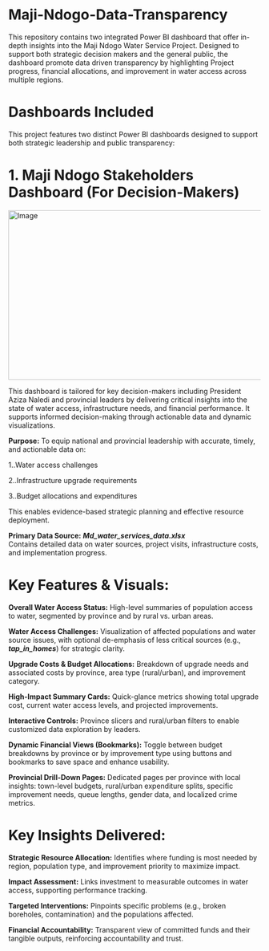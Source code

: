 # Maji-Ndogo-Data-Transparency

This repository contains two integrated Power BI dashboard that offer in-depth insights into the Maji Ndogo Water Service Project. Designed to support both strategic decision makers and the general public, the dashboard promote data driven transparency by highlighting Project progress, financial allocations, and improvement in water access across multiple regions.

# Dashboards Included
This project features two distinct Power BI dashboards designed to support both strategic leadership and public transparency:

# 1. Maji Ndogo Stakeholders Dashboard (For Decision-Makers)
<img width="604" height="338" alt="Image" src="https://github.com/user-attachments/assets/392ac5b2-d44e-4194-938e-5fdc304e8dd9" />

This dashboard is tailored for key decision-makers including President Aziza Naledi and provincial leaders by delivering critical insights into the state of water access, infrastructure needs, and financial performance. It supports informed decision-making through actionable data and dynamic visualizations.

**Purpose:**
To equip national and provincial leadership with accurate, timely, and actionable data on:

1..Water access challenges

2..Infrastructure upgrade requirements

3..Budget allocations and expenditures

This enables evidence-based strategic planning and effective resource deployment.

**Primary Data Source:**
**_Md_water_services_data.xlsx_**  
Contains detailed data on water sources, project visits, infrastructure costs, and implementation progress.

# Key Features & Visuals:
**Overall Water Access Status:**
High-level summaries of population access to water, segmented by province and by rural vs. urban areas.

**Water Access Challenges:**
Visualization of affected populations and water source issues, with optional de-emphasis of less critical sources (e.g., **_tap_in_homes_**) for strategic clarity.

**Upgrade Costs & Budget Allocations:**
Breakdown of upgrade needs and associated costs by province, area type (rural/urban), and improvement category.

**High-Impact Summary Cards:**
Quick-glance metrics showing total upgrade cost, current water access levels, and projected improvements.

**Interactive Controls:**
Province slicers and rural/urban filters to enable customized data exploration by leaders.

**Dynamic Financial Views (Bookmarks):**
Toggle between budget breakdowns by province or by improvement type using buttons and bookmarks to save space and enhance usability.

**Provincial Drill-Down Pages:**
Dedicated pages per province with local insights: town-level budgets, rural/urban expenditure splits, specific improvement needs, queue lengths, gender data, and localized crime metrics.

# Key Insights Delivered:
**Strategic Resource Allocation:**
Identifies where funding is most needed by region, population type, and improvement priority to maximize impact.

**Impact Assessment:**
Links investment to measurable outcomes in water access, supporting performance tracking.

**Targeted Interventions:**
Pinpoints specific problems (e.g., broken boreholes, contamination) and the populations affected.

**Financial Accountability:**
Transparent view of committed funds and their tangible outputs, reinforcing accountability and trust.
